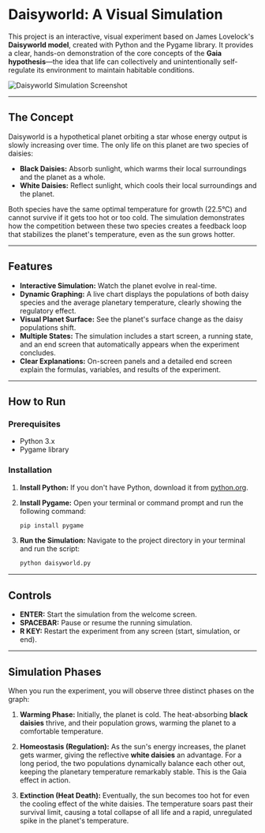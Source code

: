 # Daisyworld: A Visual Simulation

This project is an interactive, visual experiment based on James Lovelock's **Daisyworld model**, created with Python and the Pygame library. It provides a clear, hands-on demonstration of the core concepts of the **Gaia hypothesis**—the idea that life can collectively and unintentionally self-regulate its environment to maintain habitable conditions.

![Daisyworld Simulation Screenshot](https://placehold.co/800x400/142828/FFFFFF?text=Daisyworld+Simulation)

---

## The Concept

Daisyworld is a hypothetical planet orbiting a star whose energy output is slowly increasing over time. The only life on this planet are two species of daisies:

* **Black Daisies:** Absorb sunlight, which warms their local surroundings and the planet as a whole.
* **White Daisies:** Reflect sunlight, which cools their local surroundings and the planet.

Both species have the same optimal temperature for growth (22.5°C) and cannot survive if it gets too hot or too cold. The simulation demonstrates how the competition between these two species creates a feedback loop that stabilizes the planet's temperature, even as the sun grows hotter.

---

## Features

* **Interactive Simulation:** Watch the planet evolve in real-time.
* **Dynamic Graphing:** A live chart displays the populations of both daisy species and the average planetary temperature, clearly showing the regulatory effect.
* **Visual Planet Surface:** See the planet's surface change as the daisy populations shift.
* **Multiple States:** The simulation includes a start screen, a running state, and an end screen that automatically appears when the experiment concludes.
* **Clear Explanations:** On-screen panels and a detailed end screen explain the formulas, variables, and results of the experiment.

---

## How to Run

### Prerequisites

* Python 3.x
* Pygame library

### Installation

1.  **Install Python:** If you don't have Python, download it from [python.org](https://www.python.org/downloads/).

2.  **Install Pygame:** Open your terminal or command prompt and run the following command:
    ```bash
    pip install pygame
    ```

3.  **Run the Simulation:** Navigate to the project directory in your terminal and run the script:
    ```bash
    python daisyworld.py
    ```

---

## Controls

* **ENTER:** Start the simulation from the welcome screen.
* **SPACEBAR:** Pause or resume the running simulation.
* **R KEY:** Restart the experiment from any screen (start, simulation, or end).

---

## Simulation Phases

When you run the experiment, you will observe three distinct phases on the graph:

1.  **Warming Phase:** Initially, the planet is cold. The heat-absorbing **black daisies** thrive, and their population grows, warming the planet to a comfortable temperature.

2.  **Homeostasis (Regulation):** As the sun's energy increases, the planet gets warmer, giving the reflective **white daisies** an advantage. For a long period, the two populations dynamically balance each other out, keeping the planetary temperature remarkably stable. This is the Gaia effect in action.

3.  **Extinction (Heat Death):** Eventually, the sun becomes too hot for even the cooling effect of the white daisies. The temperature soars past their survival limit, causing a total collapse of all life and a rapid, unregulated spike in the planet's temperature.
